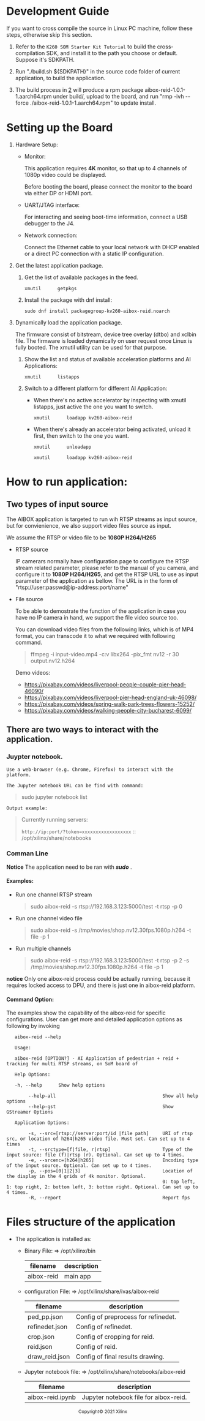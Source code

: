 
# Development Guide

If you want to cross compile the source in Linux PC machine, follow these steps, otherwise skip this section.

1. Refer to the `K260 SOM Starter Kit Tutorial` to build the cross-compilation SDK, and install it to the path you choose or default. Suppose it's SDKPATH.

2. Run "./build.sh ${SDKPATH}" in the source code folder of current application, to build the application. <a name="build-app"></a>

3. The build process in [2](#build-app) will produce a rpm package aibox-reid-1.0.1-1.aarch64.rpm under build/, upload to the board, and run "rmp -ivh --force ./aibox-reid-1.0.1-1.aarch64.rpm" to update install.

# Setting up the Board

1. Hardware Setup:

    * Monitor:
    
      This application requires **4K** monitor, so that up to 4 channels of 1080p video could be displayed.

      Before booting the board, please connect the monitor to the board via either DP or HDMI port.
    
    * UART/JTAG interface:
    
      For interacting and seeing boot-time information, connect a USB debugger to the J4.
    
    * Network connection:
    
      Connect the Ethernet cable to your local network with DHCP enabled or a direct PC connection with a static IP configuration.
 
2.  Get the latest application package.

    1.  Get the list of available packages in the feed.

        `xmutil      getpkgs`

    2.  Install the package with dnf install:

        `sudo dnf install packagegroup-kv260-aibox-reid.noarch`

3.  Dynamically load the application package.

    The firmware consist of bitstream, device tree overlay (dtbo) and xclbin file. The firmware is loaded dynamically on user request once Linux is fully booted. The xmutil utility can be used for that purpose.

    1. Show the list and status of available acceleration platforms and AI Applications:

        `xmutil      listapps`

    2.  Switch to a different platform for different AI Application:

        *  When there's no active accelerator by inspecting with xmutil listapps, just active the one you want to switch.

            `xmutil      loadapp kv260-aibox-reid`

        *  When there's already an accelerator being activated, unload it first, then switch to the one you want.

            `xmutil      unloadapp `

            `xmutil      loadapp kv260-aibox-reid`

# How to run application:

## Two types of input source

The AIBOX application is targeted to run wih RTSP streams as input source, but for convienience, we also support video files source as input.

We assume the RTSP or video file to be **1080P H264/H265**

   * RTSP source
   
     IP camerars normally have configuration page to configure the RTSP stream related parameter, please refer to the manual of you camera, and configure it to **1080P H264/H265**, and get the RTSP URL to use as input parameter of the application as bellow.
     The URL is in the form of "rtsp://user:passwd@ip-address:port/name"


   * File source

      To be able to demostrate the function of the application in case you have no IP camera in hand, we support the file video source too.
  
      You can download video files from the following links, which is of MP4 format, you can transcode it to what we required with following command.
  
      > ffmpeg -i input-video.mp4 -c:v libx264 -pix_fmt nv12 -r 30 output.nv12.h264

      Demo videos:

      * https://pixabay.com/videos/liverpool-people-couple-pier-head-46090/
      * https://pixabay.com/videos/liverpool-pier-head-england-uk-46098/
      * https://pixabay.com/videos/spring-walk-park-trees-flowers-15252/
      * https://pixabay.com/videos/walking-people-city-bucharest-6099/

## There are two ways to interact with the application. 

### Juypter notebook.

    Use a web-browser (e.g. Chrome, Firefox) to interact with the platform.

    The Jupyter notebook URL can be find with command:

> sudo jupyter notebook list

    Output example:

> Currently running servers:
>
> `http://ip:port/?token=xxxxxxxxxxxxxxxxxx`  :: /opt/xilinx/share/notebooks

### Comman Line

**Notice** The application need to be ran with ***sudo*** .

#### Examples:

   * Run one channel RTSP stream 
      > sudo aibox-reid -s rtsp://192.168.3.123:5000/test -t rtsp -p 0 

   * Run one channel video file
      > sudo aibox-reid -s /tmp/movies/shop.nv12.30fps.1080p.h264 -t file -p 1

   * Run multiple channels
     > sudo aibox-reid -s rtsp://192.168.3.123:5000/test -t rtsp -p 2 
     >           -s /tmp/movies/shop.nv12.30fps.1080p.h264 -t file -p 1 

   **notice** Only one aibox-reid process could be actually running, because it requires locked access to DPU, and there is just one in aibox-reid platform.

#### Command Option:

The examples show the capability of the aibox-reid for specific configurations. User can get more and detailed application options as following by invoking 

`   aibox-reid --help`

```
   Usage:

   aibox-reid [OPTION?] - AI Application of pedestrian + reid + tracking for multi RTSP streams, on SoM board of 

   Help Options:

   -h, --help      Show help options

        --help-all                                       Show all help options
        --help-gst                                       Show GStreamer Options

   Application Options:

        -s, --src=[rtsp://server:port/id |file path]     URI of rtsp src, or location of h264|h265 video file. Must set. Can set up to 4 times
        -t, --srctype=[f|file, r|rtsp]                   Type of the input source: file (f)|rtsp (r). Optional. Can set up to 4 times.
        -e, --srcenc=[h264|h265]                         Encoding type of the input source. Optional. Can set up to 4 times.
        -p, --pos=[0|1|2|3]                              Location of the display in the 4 grids of 4k monitor. Optional. 
                                                         0: top left, 1: top right, 2: bottom left, 3: bottom right. Optional. Can set up to 4 times.
        -R, --report                                     Report fps
```

# Files structure of the application

* The application is installed as:

  * Binary File: => /opt/xilinx/bin

      | filename | description |
      |----------|-------------|
      |aibox-reid| main app|

  * configuration File: => /opt/xilinx/share/ivas/aibox-reid

      | filename | description |
      |-|-|
      |ped_pp.json       |           Config of preprocess for refinedet.
      | refinedet.json   |           Config of refinedet.
      | crop.json        |           Config of cropping for reid.
      | reid.json        |           Config of reid.
      | draw_reid.json   |           Config of final results drawing.

   * Jupyter notebook file: => /opt/xilinx/share/notebooks/aibox-reid

     | filename | description |
     |----------|-------------|
     |aibox-reid.ipynb | Jupyter notebook file for aibox-reid.|

<p align="center"><sup>Copyright&copy; 2021 Xilinx</sup></p>